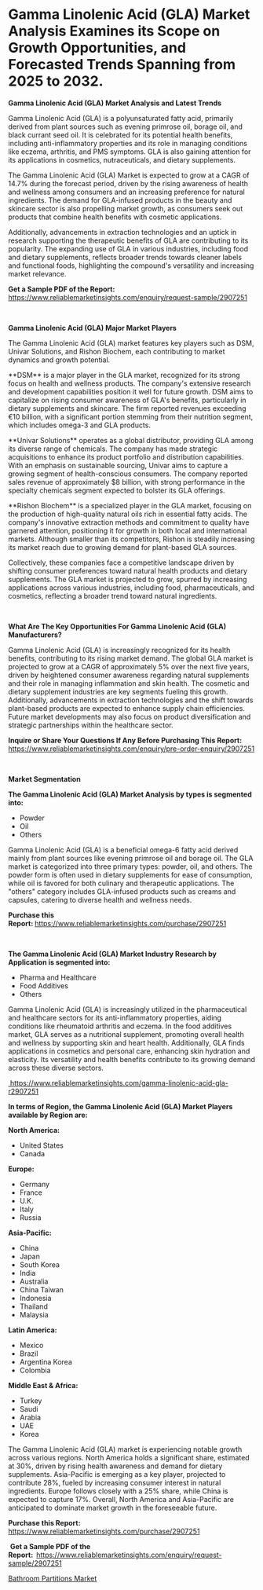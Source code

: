 <p><h1>Gamma Linolenic Acid (GLA) Market Analysis Examines its Scope on Growth Opportunities, and Forecasted Trends Spanning from 2025 to 2032.</h1></p><p><strong>Gamma Linolenic Acid (GLA) Market Analysis and Latest Trends</strong></p>
<p><p>Gamma Linolenic Acid (GLA) is a polyunsaturated fatty acid, primarily derived from plant sources such as evening primrose oil, borage oil, and black currant seed oil. It is celebrated for its potential health benefits, including anti-inflammatory properties and its role in managing conditions like eczema, arthritis, and PMS symptoms. GLA is also gaining attention for its applications in cosmetics, nutraceuticals, and dietary supplements.</p><p>The Gamma Linolenic Acid (GLA) Market is expected to grow at a CAGR of 14.7% during the forecast period, driven by the rising awareness of health and wellness among consumers and an increasing preference for natural ingredients. The demand for GLA-infused products in the beauty and skincare sector is also propelling market growth, as consumers seek out products that combine health benefits with cosmetic applications. </p><p>Additionally, advancements in extraction technologies and an uptick in research supporting the therapeutic benefits of GLA are contributing to its popularity. The expanding use of GLA in various industries, including food and dietary supplements, reflects broader trends towards cleaner labels and functional foods, highlighting the compound's versatility and increasing market relevance.</p></p>
<p><strong>Get a Sample PDF of the Report:&nbsp;</strong> <a href="https://www.reliablemarketinsights.com/enquiry/request-sample/2907251?utm_campaign=3065&utm_medium=2&utm_source=Github&utm_content=ia&utm_term=12032025&utm_id=gamma-linolenic-acid-gla">https://www.reliablemarketinsights.com/enquiry/request-sample/2907251</a></p>
<p>&nbsp;</p>
<p><strong>Gamma Linolenic Acid (GLA) Major Market Players</strong></p>
<p><p>The Gamma Linolenic Acid (GLA) market features key players such as DSM, Univar Solutions, and Rishon Biochem, each contributing to market dynamics and growth potential.</p><p>**DSM** is a major player in the GLA market, recognized for its strong focus on health and wellness products. The company's extensive research and development capabilities position it well for future growth. DSM aims to capitalize on rising consumer awareness of GLA's benefits, particularly in dietary supplements and skincare. The firm reported revenues exceeding €10 billion, with a significant portion stemming from their nutrition segment, which includes omega-3 and GLA products.</p><p>**Univar Solutions** operates as a global distributor, providing GLA among its diverse range of chemicals. The company has made strategic acquisitions to enhance its product portfolio and distribution capabilities. With an emphasis on sustainable sourcing, Univar aims to capture a growing segment of health-conscious consumers. The company reported sales revenue of approximately $8 billion, with strong performance in the specialty chemicals segment expected to bolster its GLA offerings.</p><p>**Rishon Biochem** is a specialized player in the GLA market, focusing on the production of high-quality natural oils rich in essential fatty acids. The company's innovative extraction methods and commitment to quality have garnered attention, positioning it for growth in both local and international markets. Although smaller than its competitors, Rishon is steadily increasing its market reach due to growing demand for plant-based GLA sources.</p><p>Collectively, these companies face a competitive landscape driven by shifting consumer preferences toward natural health products and dietary supplements. The GLA market is projected to grow, spurred by increasing applications across various industries, including food, pharmaceuticals, and cosmetics, reflecting a broader trend toward natural ingredients.</p></p>
<p>&nbsp;</p>
<p><strong>What Are The Key Opportunities For Gamma Linolenic Acid (GLA) Manufacturers?</strong></p>
<p><p>Gamma Linolenic Acid (GLA) is increasingly recognized for its health benefits, contributing to its rising market demand. The global GLA market is projected to grow at a CAGR of approximately 5% over the next five years, driven by heightened consumer awareness regarding natural supplements and their role in managing inflammation and skin health. The cosmetic and dietary supplement industries are key segments fueling this growth. Additionally, advancements in extraction technologies and the shift towards plant-based products are expected to enhance supply chain efficiencies. Future market developments may also focus on product diversification and strategic partnerships within the healthcare sector.</p></p>
<p><strong>Inquire or Share Your Questions If Any Before Purchasing This Report:</strong> <a href="https://www.reliablemarketinsights.com/enquiry/pre-order-enquiry/2907251?utm_campaign=3065&utm_medium=2&utm_source=Github&utm_content=ia&utm_term=12032025&utm_id=gamma-linolenic-acid-gla">https://www.reliablemarketinsights.com/enquiry/pre-order-enquiry/2907251</a></p>
<p>&nbsp;</p>
<p><strong>Market Segmentation</strong></p>
<p><strong>The Gamma Linolenic Acid (GLA) Market Analysis by types is segmented into:</strong></p>
<p><ul><li>Powder</li><li>Oil</li><li>Others</li></ul></p>
<p><p>Gamma Linolenic Acid (GLA) is a beneficial omega-6 fatty acid derived mainly from plant sources like evening primrose oil and borage oil. The GLA market is categorized into three primary types: powder, oil, and others. The powder form is often used in dietary supplements for ease of consumption, while oil is favored for both culinary and therapeutic applications. The "others" category includes GLA-infused products such as creams and capsules, catering to diverse health and wellness needs.</p></p>
<p><strong>Purchase this Report:&nbsp;</strong><a href="https://www.reliablemarketinsights.com/purchase/2907251?utm_campaign=3065&utm_medium=2&utm_source=Github&utm_content=ia&utm_term=12032025&utm_id=gamma-linolenic-acid-gla">https://www.reliablemarketinsights.com/purchase/2907251</a></p>
<p>&nbsp;</p>
<p><strong>The Gamma Linolenic Acid (GLA) Market Industry Research by Application is segmented into:</strong></p>
<p><ul><li>Pharma and Healthcare</li><li>Food Additives</li><li>Others</li></ul></p>
<p><p>Gamma Linolenic Acid (GLA) is increasingly utilized in the pharmaceutical and healthcare sectors for its anti-inflammatory properties, aiding conditions like rheumatoid arthritis and eczema. In the food additives market, GLA serves as a nutritional supplement, promoting overall health and wellness by supporting skin and heart health. Additionally, GLA finds applications in cosmetics and personal care, enhancing skin hydration and elasticity. Its versatility and health benefits contribute to its growing demand across these diverse sectors.</p></p>
<p><a href="https://www.reliablemarketinsights.com/gamma-linolenic-acid-gla-r2907251?utm_campaign=3065&utm_medium=2&utm_source=Github&utm_content=ia&utm_term=12032025&utm_id=gamma-linolenic-acid-gla">&nbsp;https://www.reliablemarketinsights.com/gamma-linolenic-acid-gla-r2907251</a></p>
<p><strong>In terms of Region, the Gamma Linolenic Acid (GLA) Market Players available by Region are:</strong></p>
<p>
    <p> <strong> North America: </strong>
        <ul>
            <li>United States</li>
            <li>Canada</li>
        </ul>
        </p> 
    <p> <strong> Europe: </strong>
        <ul>
            <li>Germany</li>
            <li>France</li>
            <li>U.K.</li>
            <li>Italy</li>
            <li>Russia</li>
        </ul>
        </p> 
    <p> <strong> Asia-Pacific: </strong>
        <ul>
            <li>China</li>
            <li>Japan</li>
            <li>South Korea</li>
            <li>India</li>
            <li>Australia</li>
            <li>China Taiwan</li>
            <li>Indonesia</li>
            <li>Thailand</li>
            <li>Malaysia</li>
        </ul>
        </p> 
    <p> <strong> Latin America: </strong>
        <ul>
            <li>Mexico</li>
            <li>Brazil</li>
            <li>Argentina Korea</li>
            <li>Colombia</li>
        </ul>
        </p> 
    <p> <strong> Middle East & Africa: </strong>
        <ul>
            <li>Turkey</li>
            <li>Saudi</li>
            <li>Arabia</li>
            <li>UAE</li>
            <li>Korea</li>
        </ul>
    </p>
    </p>
<p><p>The Gamma Linolenic Acid (GLA) market is experiencing notable growth across various regions. North America holds a significant share, estimated at 30%, driven by rising health awareness and demand for dietary supplements. Asia-Pacific is emerging as a key player, projected to contribute 28%, fueled by increasing consumer interest in natural ingredients. Europe follows closely with a 25% share, while China is expected to capture 17%. Overall, North America and Asia-Pacific are anticipated to dominate market growth in the foreseeable future.</p></p>
<p><strong>Purchase this Report: </strong><a href="https://www.reliablemarketinsights.com/purchase/2907251?utm_campaign=3065&utm_medium=2&utm_source=Github&utm_content=ia&utm_term=12032025&utm_id=gamma-linolenic-acid-gla">https://www.reliablemarketinsights.com/purchase/2907251</a></p>
<p>&nbsp;<strong>Get a Sample PDF of the Report:&nbsp;&nbsp;</strong><a href="https://www.reliablemarketinsights.com/enquiry/request-sample/2907251?utm_campaign=3065&utm_medium=2&utm_source=Github&utm_content=ia&utm_term=12032025&utm_id=gamma-linolenic-acid-gla">https://www.reliablemarketinsights.com/enquiry/request-sample/2907251</a></p>
<p><strong></strong></p>
<p><p><a href="https://github.com/casimbrhelck/Market-Research-Report-List-1/blob/main/bathroom-partitions-market.md?utm_campaign=3065&utm_medium=2&utm_source=Github&utm_content=ia&utm_term=12032025&utm_id=gamma-linolenic-acid-gla">Bathroom Partitions Market</a></p></p>